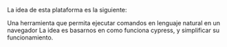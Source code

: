 La idea de esta plataforma es la siguiente:

Una herramienta que permita ejecutar comandos en lenguaje natural en un navegador
La idea es basarnos en como funciona cypress, y simplificar su funcionamiento.
